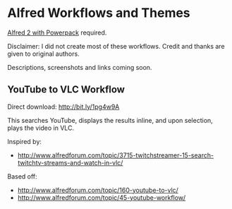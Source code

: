 Alfred Workflows and Themes
===========================

[Alfred 2 with Powerpack](http://www.alfredapp.com/) required.

Disclaimer: I did not create most of these workflows. Credit and thanks are given to original authors.

Descriptions, screenshots and links coming soon.

## YouTube to VLC Workflow

Direct download: http://bit.ly/1pg4w9A

This searches YouTube, displays the results inline, and upon selection, plays the video in VLC.

Inspired by:

- http://www.alfredforum.com/topic/3715-twitchstreamer-15-search-twitchtv-streams-and-watch-in-vlc/

Based off:

- http://www.alfredforum.com/topic/160-youtube-to-vlc/
- http://www.alfredforum.com/topic/45-youtube-workflow/